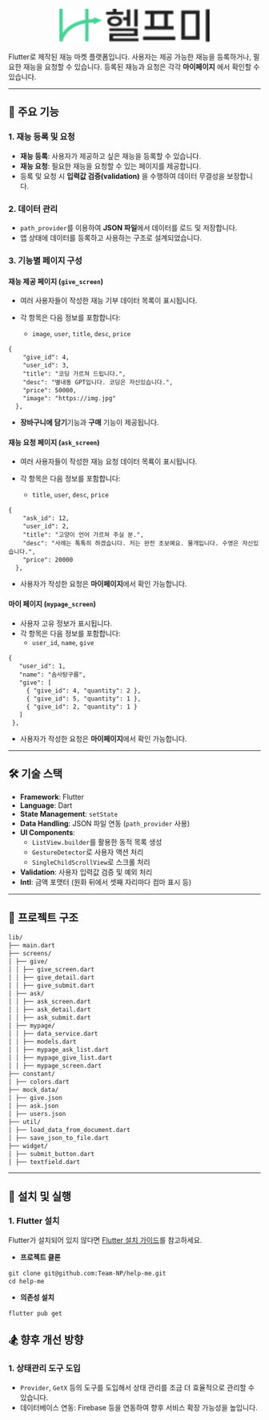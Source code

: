 <p align="center">
  <img src="assets/images/logo.svg" alt="App Logo" width="300">
</p>


Flutter로 제작된 재능 마켓 플랫폼입니다. 사용자는 제공 가능한 재능을 등록하거나, 필요한 재능을 요청할 수 있습니다. 등록된 재능과 요청은 각각 **마이페이지** 에서 확인할 수 있습니다.

---

## 📌 **주요 기능**

### 1. **재능 등록 및 요청**

- **재능 등록**: 사용자가 제공하고 싶은 재능을 등록할 수 있습니다.
- **재능 요청**: 필요한 재능을 요청할 수 있는 페이지를 제공합니다.
- 등록 및 요청 시 **입력값 검증(validation)** 을 수행하여 데이터 무결성을 보장합니다.

### 2. **데이터 관리**

- `path_provider`를 이용하여 **JSON 파일**에서 데이터를 로드 및 저장합니다.
- 앱 상태에 데이터를 등록하고 사용하는 구조로 설계되었습니다.

### 3. **기능별 페이지 구성**

#### **재능 제공 페이지 (`give_screen`)**

- 여러 사용자들이 작성한 재능 기부 데이터 목록이 표시됩니다.
- 각 항목은 다음 정보를 포함합니다:

  - `image`, `user`, `title`, `desc`, `price`

```
{
    "give_id": 4,
    "user_id": 3,
    "title": "코딩 가르쳐 드립니다.",
    "desc": "별내동 GPT입니다. 코딩은 자신있습니다.",
    "price": 50000,
    "image": "https://img.jpg"
  },
```

- **장바구니에 담기**기능과 **구매** 기능이 제공됩니다.

#### **재능 요청 페이지 (`ask_screen`)**

- 여러 사용자들이 작성한 재능 요청 데이터 목룍이 표시됩니다.
- 각 항목은 다음 정보를 포함합니다:

  - `title`, `user`, `desc`, `price`

```
{
    "ask_id": 12,
    "user_id": 2,
    "title": "고양이 언어 가르쳐 주실 분.",
    "desc": "사례는 톡톡히 하겠습니다. 저는 완전 초보예요. 물개입니다. 수영은 자신있습니다.",
    "price": 20000
  },
```

- 사용자가 작성한 요청은 **마이페이지**에서 확인 가능합니다.

#### **마이 페이지 (`mypage_screen`)**

- 사용자 고유 정보가 표시됩니다.
- 각 항목은 다음 정보를 포함합니다:
  - `user_id`, `name`, `give`

```
{
   "user_id": 1,
   "name": "솜사탕구름",
   "give": [
     { "give_id": 4, "quantity": 2 },
     { "give_id": 5, "quantity": 1 },
     { "give_id": 2, "quantity": 1 }
   ]
 },
```

- 사용자가 작성한 요청은 **마이페이지**에서 확인 가능합니다.

---

## 🛠️ **기술 스택**

- **Framework**: Flutter
- **Language**: Dart
- **State Management**: `setState`
- **Data Handling**: JSON 파일 연동 (`path_provider` 사용)
- **UI Components**:
  - `ListView.builder`를 활용한 동적 목록 생성
  - `GestureDetector`로 사용자 액션 처리
  - `SingleChildScrollView`로 스크롤 처리
- **Validation**: 사용자 입력값 검증 및 예외 처리
- **Intl**: 금액 포맷터 (원화 뒤에서 셋째 자리마다 컴마 표시 등)

---

## 📂 **프로젝트 구조**

```
lib/
├── main.dart
├── screens/
│ ├── give/
│ │ ├── give_screen.dart
│ │ ├── give_detail.dart
│ │ ├── give_submit.dart
│ ├── ask/
│ │ ├── ask_screen.dart
│ │ ├── ask_detail.dart
│ │ ├── ask_submit.dart
│ ├── mypage/
│ │ ├── data_service.dart
│ │ ├── models.dart
│ │ ├── mypage_ask_list.dart
│ │ ├── mypage_give_list.dart
│ │ ├── mypage_screen.dart
├── constant/
│ ├── colors.dart
├── mock_data/
│ ├── give.json
│ ├── ask.json
│ ├── users.json
├── util/
│ ├── load_data_from_document.dart
│ ├── save_json_to_file.dart
├── widget/
│ ├── submit_button.dart
│ ├── textfield.dart
```

---

## 🚀 **설치 및 실행**

### 1. **Flutter 설치**

Flutter가 설치되어 있지 않다면 [Flutter 설치 가이드](https://docs.flutter.dev/get-started/install)를 참고하세요.

- **프로젝트 클론**

```
git clone git@github.com:Team-NP/help-me.git
cd help-me
```

- **의존성 설치**

```
flutter pub get
```

## 🏂 **향후 개선 방향**

### 1. **상태관리 도구 도입**

- `Provider`, `GetX` 등의 도구를 도입해서 상태 관리를 조금 더 효율적으로 관리할 수 있습니다.
- 데이터베이스 연동: Firebase 등을 연동하여 향후 서비스 확장 가능성을 높입니다.
